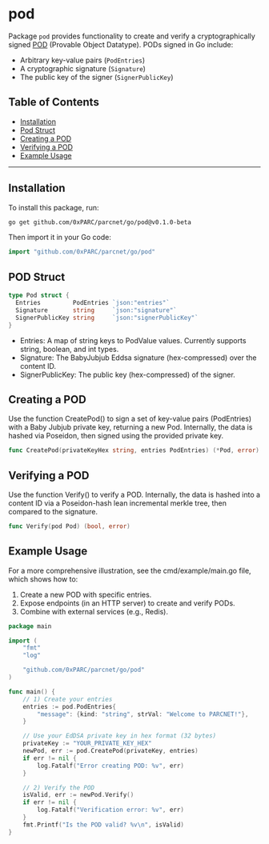 # pod

Package `pod` provides functionality to create and verify a cryptographically signed [POD](https://pod.org) (Provable Object Datatype). PODs signed in Go include:

- Arbitrary key-value pairs (`PodEntries`)
- A cryptographic signature (`Signature`)
- The public key of the signer (`SignerPublicKey`)

## Table of Contents

- [Installation](#installation)
- [Pod Struct](#pod-struct)
- [Creating a POD](#creating-a-pod)
- [Verifying a POD](#verifying-a-pod)
- [Example Usage](#example-usage)

---

## Installation

To install this package, run:

```bash
go get github.com/0xPARC/parcnet/go/pod@v0.1.0-beta
```

Then import it in your Go code:

```go
import "github.com/0xPARC/parcnet/go/pod"
```

## POD Struct

```go
type Pod struct {
  Entries         PodEntries `json:"entries"`
  Signature       string     `json:"signature"`
  SignerPublicKey string     `json:"signerPublicKey"`
}
```

- Entries: A map of string keys to PodValue values. Currently supports string, boolean, and int types.
- Signature: The BabyJubjub Eddsa signature (hex-compressed) over the content ID.
- SignerPublicKey: The public key (hex-compressed) of the signer.

## Creating a POD

Use the function CreatePod() to sign a set of key-value pairs (PodEntries) with a Baby Jubjub private key, returning a new Pod. Internally, the data is hashed via Poseidon, then signed using the provided private key.

```go
func CreatePod(privateKeyHex string, entries PodEntries) (*Pod, error)
```

## Verifying a POD

Use the function Verify() to verify a POD. Internally, the data is hashed into a content ID via a Poseidon-hash lean incremental merkle tree, then compared to the signature.

```go
func Verify(pod Pod) (bool, error)
```

## Example Usage

For a more comprehensive illustration, see the cmd/example/main.go file, which shows how to:

1. Create a new POD with specific entries.
1. Expose endpoints (in an HTTP server) to create and verify PODs.
1. Combine with external services (e.g., Redis).

```go
package main

import (
    "fmt"
    "log"

    "github.com/0xPARC/parcnet/go/pod"
)

func main() {
    // 1) Create your entries
    entries := pod.PodEntries{
        "message": {kind: "string", strVal: "Welcome to PARCNET!"},
    }

    // Use your EdDSA private key in hex format (32 bytes)
    privateKey := "YOUR_PRIVATE_KEY_HEX"
    newPod, err := pod.CreatePod(privateKey, entries)
    if err != nil {
        log.Fatalf("Error creating POD: %v", err)
    }

    // 2) Verify the POD
    isValid, err := newPod.Verify()
    if err != nil {
        log.Fatalf("Verification error: %v", err)
    }
    fmt.Printf("Is the POD valid? %v\n", isValid)
}
```
